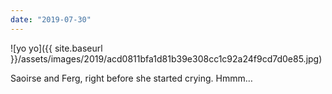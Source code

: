 ```yaml
---
date: "2019-07-30"
---
```


![yo yo]({{ site.baseurl }}/assets/images/2019/acd0811bfa1d81b39e308cc1c92a24f9cd7d0e85.jpg)

Saoirse and Ferg, right before she started crying. Hmmm…
